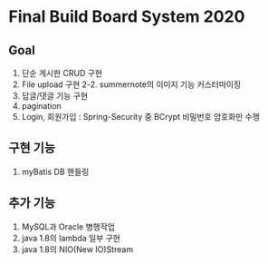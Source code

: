 # Final Build Board System 2020

## Goal
1. 단순 게시판 CRUD 구현
2. File upload 구현
2-2. summernote의 이미지 기능 커스터마이징
3. 답글/댓글 기능 구현
4. pagination
5. Login, 회원가입 : Spring-Security 중 BCrypt 비밀번호 암호화만 수행

## 구현 기능
1. myBatis DB 핸들링

## 추가 기능
1. MySQL과 Oracle 병행작업 
2. java 1.8의 lambda 일부 구현
3. java 1.8의 NIO(New IO)Stream
